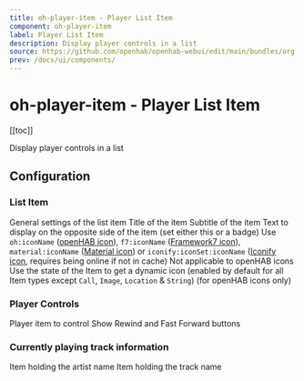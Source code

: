 ```yaml
---
title: oh-player-item - Player List Item
component: oh-player-item
label: Player List Item
description: Display player controls in a list
source: https://github.com/openhab/openhab-webui/edit/main/bundles/org.openhab.ui/doc/components/oh-player-item.md
prev: /docs/ui/components/
---
```


# oh-player-item - Player List Item

<!-- Put a screenshot here if relevant:
![](./images/oh-player-item/header.jpg)
-->

[[toc]]

<!-- Note: you can overwrite the definition-provided description and add your own intro/additional sections instead -->
<!-- DO NOT REMOVE the following comments if you intend to keep the definition-provided description -->
<!-- GENERATED componentDescription -->
Display player controls in a list
<!-- GENERATED /componentDescription -->

## Configuration

<!-- DO NOT REMOVE the following comments -->
<!-- GENERATED props -->
### List Item
<div class="props">
<PropGroup name="listitem" label="List Item">
  General settings of the list item
<PropBlock type="TEXT" name="title" label="Title">
  <PropDescription>
    Title of the item
  </PropDescription>
</PropBlock>
<PropBlock type="TEXT" name="subtitle" label="Subtitle">
  <PropDescription>
    Subtitle of the item
  </PropDescription>
</PropBlock>
<PropBlock type="TEXT" name="after" label="After">
  <PropDescription>
    Text to display on the opposite side of the item (set either this or a badge)
  </PropDescription>
</PropBlock>
<PropBlock type="TEXT" name="icon" label="Icon">
  <PropDescription>
    Use <code>oh:iconName</code> (<a class="external text-color-blue" target="_blank" href="https://www.openhab.org/link/icons">openHAB icon</a>), <code>f7:iconName</code> (<a class="external text-color-blue" target="_blank" href="https://framework7.io/icons/">Framework7 icon</a>), <code>material:iconName</code> (<a class="external text-color-blue" target="_blank" href="https://jossef.github.io/material-design-icons-iconfont/">Material icon</a>) or <code>iconify:iconSet:iconName</code> (<a class="external text-color-blue" target="_blank" href="https://icon-sets.iconify.design">Iconify icon</a>, requires being online if not in cache)
  </PropDescription>
</PropBlock>
<PropBlock type="TEXT" name="iconColor" label="Icon Color">
  <PropDescription>
    Not applicable to openHAB icons
  </PropDescription>
</PropBlock>
<PropBlock type="BOOLEAN" name="iconUseState" label="Icon depends on state">
  <PropDescription>
    Use the state of the Item to get a dynamic icon (enabled by default for all Item types except <code>Call</code>, <code>Image</code>, <code>Location</code> & <code>String</code>) (for openHAB icons only)
  </PropDescription>
</PropBlock>
</PropGroup>
</div>

### Player Controls
<div class="props">
<PropGroup name="player" label="Player Controls">
<PropBlock type="TEXT" name="item" label="Item" context="item">
  <PropDescription>
    Player item to control
  </PropDescription>
</PropBlock>
<PropBlock type="BOOLEAN" name="showRewindFFward" label="Rewind/Fast Forward">
  <PropDescription>
    Show Rewind and Fast Forward buttons
  </PropDescription>
</PropBlock>
</PropGroup>
</div>

### Currently playing track information
<div class="props">
<PropGroup name="Current Track Info" label="Currently playing track information">
<PropBlock type="TEXT" name="artistItem" label="Artist Item" context="item">
  <PropDescription>
    Item holding the artist name
  </PropDescription>
</PropBlock>
<PropBlock type="TEXT" name="trackItem" label="Track Item" context="item">
  <PropDescription>
    Item holding the track name
  </PropDescription>
</PropBlock>
</PropGroup>
</div>


<!-- GENERATED /props -->

<!-- If applicable describe how properties are forwarded to a underlying component from Framework7, ECharts, etc.:
### Inherited Properties

-->

<!-- If applicable describe the slots recognized by the component and what they represent:
### Slots

#### `default`

The contents of the oh-player-item.

-->

<!-- Add as many examples as desired - put the YAML in a details container when it becomes too long (~150/200+ lines):
## Examples

### Example 1

![](./images/oh-player-item/example1.jpg)

```yaml
component: oh-player-item
config:
  prop1: value1
  prop2: value2
```

### Example 2

![](./images/oh-player-item/example2.jpg)

::: details YAML
```yaml
component: oh-player-item
config:
  prop1: value1
  prop2: value2
slots
```
:::

-->

<!-- Try to clean up URLs to the forum (https://community.openhab.org/t/<threadID>[/<postID>] should suffice)
## Community Resources

- [Community Post 1](https://community.openhab.org/t/12345)
- [Community Post 2](https://community.openhab.org/t/23456)
-->

